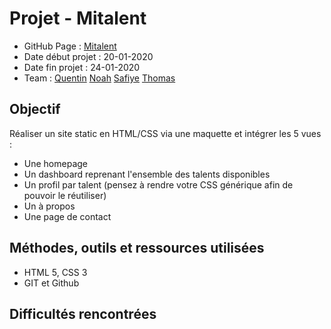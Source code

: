 # Projet - Mitalent
- GitHub Page : [Mitalent](www.google.com "page de notre projet")
-   Date début projet :  20-01-2020
-   Date fin projet : 24-01-2020
-   Team : [Quentin](https://github.com/Qlfvr) [Noah](https://github.com/Noahdierna) [Safiye](https://github.com/SafiyeAkdede) [Thomas](https://github.com/ThomasQuatresooz)

## Objectif

Réaliser un site static en HTML/CSS via une maquette et intégrer les 5 vues :

-   Une homepage
-   Un dashboard reprenant l'ensemble des talents disponibles
-   Un profil par talent (pensez à rendre votre CSS générique afin de pouvoir le réutiliser)
-   Un à propos
-   Une page de contact

## Méthodes, outils et ressources utilisées
-   HTML 5, CSS 3
-   GIT et Github

## Difficultés rencontrées


